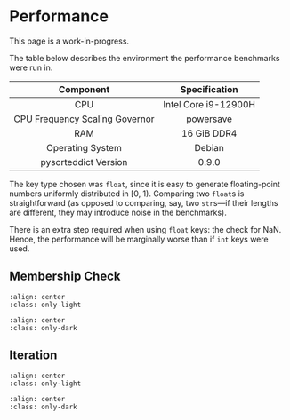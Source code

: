 # Performance

<div class="notice">This page is a work-in-progress.</div>

The table below describes the environment the performance benchmarks were run in.

| Component                      | Specification        |
| :----------------------------: | :------------------: |
| CPU                            | Intel Core i9-12900H |
| CPU Frequency Scaling Governor | powersave            |
| RAM                            | 16 GiB DDR4          |
| Operating System               | Debian               |
| pysorteddict Version           | 0.9.0                |

The key type chosen was `float`, since it is easy to generate floating-point numbers uniformly distributed in [0, 1).
Comparing two `float`s is straightforward (as opposed to comparing, say, two `str`s—if their lengths are different,
they may introduce noise in the benchmarks).

There is an extra step required when using `float` keys: the check for NaN. Hence, the performance will be marginally
worse than if `int` keys were used.

## Membership Check

```{image} _static/images/perf-__contains__-light.png
:align: center
:class: only-light
```

```{image} _static/images/perf-__contains__-dark.png
:align: center
:class: only-dark
```

## Iteration

```{image} _static/images/perf-__iter__-light.png
:align: center
:class: only-light
```

```{image} _static/images/perf-__iter__-dark.png
:align: center
:class: only-dark
```
